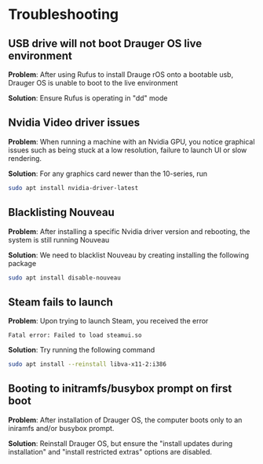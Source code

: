 # Troubleshooting

## USB drive will not boot Drauger OS live environment

**Problem**: After using Rufus to install Drauge rOS onto a bootable usb, Drauger OS is unable to boot to the live environment

**Solution**: Ensure Rufus is operating in "dd" mode

## Nvidia Video driver issues

**Problem**: When running a machine with an Nvidia GPU, you notice graphical issues such as being stuck at a low resolution, failure to launch UI or slow rendering.

**Solution**: For any graphics card newer than the 10-series, run

```bash
sudo apt install nvidia-driver-latest
```

## Blacklisting Nouveau

**Problem**: After installing a specific Nvidia driver version and rebooting, the system is still running Nouveau

**Solution**: We need to blacklist Nouveau by creating installing the following package

```bash
sudo apt install disable-nouveau
```

## Steam fails to launch

**Problem**: Upon trying to launch Steam, you received the error
```text
Fatal error: Failed to load steamui.so
```

**Solution**: Try running the following command
```bash
sudo apt install --reinstall libva-x11-2:i386
```

## Booting to initramfs/busybox prompt on first boot

**Problem**: After installation of Drauger OS, the computer boots only to an iniramfs and/or busybox prompt.

**Solution**: Reinstall Drauger OS, but ensure the "install updates during installation" and "install restricted extras" options are disabled.
